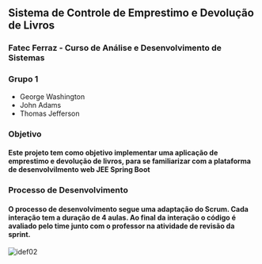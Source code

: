 ## Sistema de Controle de Emprestimo e Devolução de Livros
### Fatec Ferraz - Curso de Análise e Desenvolvimento de Sistemas
### Grupo 1
- George Washington
- John Adams
- Thomas Jefferson

### Objetivo
#### Este projeto tem como  objetivo implementar uma aplicação de emprestimo e devolução de livros, para se familiarizar com a plataforma de desenvolvilmento web JEE Spring Boot

### Processo de Desenvolvimento
#### O processo de desenvolvimento segue uma adaptação do Scrum. Cada interação tem a duração de 4 aulas. Ao final da interação o código é avaliado pelo time junto com o professor na atividade de revisão da sprint. 

![idef02](https://user-images.githubusercontent.com/14267502/84417700-6a2a2580-abec-11ea-8b39-d20213a4f15d.png)


